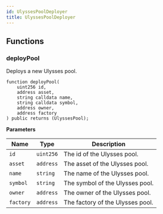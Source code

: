 ```yaml
---
id: UlyssesPoolDeployer
title: UlyssesPoolDeployer
---
```



## Functions
### deployPool

Deploys a new Ulysses pool.


```solidity
function deployPool(
    uint256 id,
    address asset,
    string calldata name,
    string calldata symbol,
    address owner,
    address factory
) public returns (UlyssesPool);
```
**Parameters**

|Name|Type|Description|
|----|----|-----------|
|`id`|`uint256`|The id of the Ulysses pool.|
|`asset`|`address`|The asset of the Ulysses pool.|
|`name`|`string`|The name of the Ulysses pool.|
|`symbol`|`string`|The symbol of the Ulysses pool.|
|`owner`|`address`|The owner of the Ulysses pool.|
|`factory`|`address`|The factory of the Ulysses pool.|


